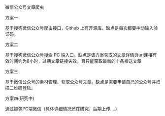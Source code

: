 微信公众号文章爬虫

方案一

基于搜狗微信公众号爬虫接口，Github 上有开源库。缺点是每次都要手动输入验证码。

方案二

基于搜狗微信公众号搜索 PC 端入口。缺点是该方案获取的文章详情页url连接有效时间约为8小时，过期文章链接失效，且只能获取最新的十条推送文章

方案三

基于微信公众号的素材管理，获取公众号文章。缺点是需要申请自己的公众号并扫描二维码登陆。

方案四(研究中)

通过抓包PC端微信（具体详细情况还在研究，后期上传....）